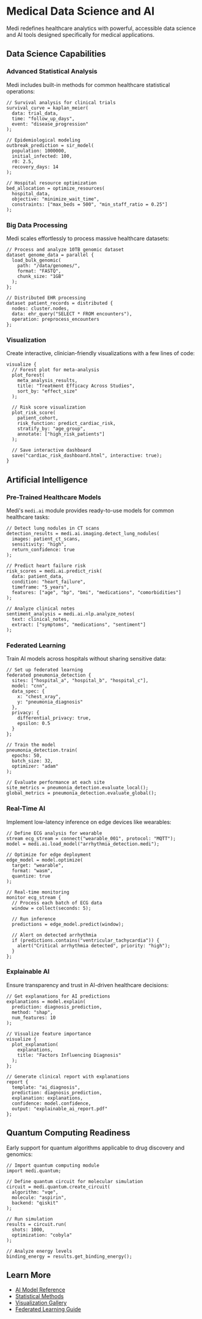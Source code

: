# Medical Data Science and AI

Medi redefines healthcare analytics with powerful, accessible data science and AI tools designed specifically for medical applications.

## Data Science Capabilities

### Advanced Statistical Analysis

Medi includes built-in methods for common healthcare statistical operations:

```medi
// Survival analysis for clinical trials
survival_curve = kaplan_meier(
  data: trial_data,
  time: "follow_up_days",
  event: "disease_progression"
);

// Epidemiological modeling
outbreak_prediction = sir_model(
  population: 1000000,
  initial_infected: 100,
  r0: 2.5,
  recovery_days: 14
);

// Hospital resource optimization
bed_allocation = optimize_resources(
  hospital_data,
  objective: "minimize_wait_time",
  constraints: ["max_beds = 500", "min_staff_ratio = 0.25"]
);
```

### Big Data Processing

Medi scales effortlessly to process massive healthcare datasets:

```medi
// Process and analyze 10TB genomic dataset
dataset genome_data = parallel {
  load_bulk_genomic(
    path: "/data/genomes/",
    format: "FASTQ",
    chunk_size: "1GB"
  );
};

// Distributed EHR processing
dataset patient_records = distributed {
  nodes: cluster.nodes,
  data: ehr_query("SELECT * FROM encounters"),
  operation: preprocess_encounters
};
```

### Visualization

Create interactive, clinician-friendly visualizations with a few lines of code:

```medi
visualize {
  // Forest plot for meta-analysis
  plot_forest(
    meta_analysis_results,
    title: "Treatment Efficacy Across Studies",
    sort_by: "effect_size"
  );
  
  // Risk score visualization
  plot_risk_score(
    patient_cohort,
    risk_function: predict_cardiac_risk,
    stratify_by: "age_group",
    annotate: ["high_risk_patients"]
  );
  
  // Save interactive dashboard
  save("cardiac_risk_dashboard.html", interactive: true);
}
```

## Artificial Intelligence

### Pre-Trained Healthcare Models

Medi's `medi.ai` module provides ready-to-use models for common healthcare tasks:

```medi
// Detect lung nodules in CT scans
detection_results = medi.ai.imaging.detect_lung_nodules(
  images: patient_ct_scans,
  sensitivity: "high",
  return_confidence: true
);

// Predict heart failure risk
risk_scores = medi.ai.predict_risk(
  data: patient_data,
  condition: "heart_failure",
  timeframe: "5_years",
  features: ["age", "bp", "bmi", "medications", "comorbidities"]
);

// Analyze clinical notes
sentiment_analysis = medi.ai.nlp.analyze_notes(
  text: clinical_notes,
  extract: ["symptoms", "medications", "sentiment"]
);
```

### Federated Learning

Train AI models across hospitals without sharing sensitive data:

```medi
// Set up federated learning
federated pneumonia_detection {
  sites: ["hospital_a", "hospital_b", "hospital_c"],
  model: "cnn",
  data_spec: {
    x: "chest_xray",
    y: "pneumonia_diagnosis"
  },
  privacy: {
    differential_privacy: true,
    epsilon: 0.5
  }
};

// Train the model
pneumonia_detection.train(
  epochs: 50,
  batch_size: 32,
  optimizer: "adam"
);

// Evaluate performance at each site
site_metrics = pneumonia_detection.evaluate_local();
global_metrics = pneumonia_detection.evaluate_global();
```

### Real-Time AI

Implement low-latency inference on edge devices like wearables:

```medi
// Define ECG analysis for wearable
stream ecg_stream = connect("wearable_001", protocol: "MQTT");
model = medi.ai.load_model("arrhythmia_detection.medi");

// Optimize for edge deployment
edge_model = model.optimize(
  target: "wearable",
  format: "wasm",
  quantize: true
);

// Real-time monitoring
monitor ecg_stream {
  // Process each batch of ECG data
  window = collect(seconds: 5);
  
  // Run inference
  predictions = edge_model.predict(window);
  
  // Alert on detected arrhythmia
  if (predictions.contains("ventricular_tachycardia")) {
    alert("Critical arrhythmia detected", priority: "high");
  }
};
```

### Explainable AI

Ensure transparency and trust in AI-driven healthcare decisions:

```medi
// Get explanations for AI predictions
explanations = model.explain(
  prediction: diagnosis_prediction,
  method: "shap",
  num_features: 10
);

// Visualize feature importance
visualize {
  plot_explanation(
    explanations,
    title: "Factors Influencing Diagnosis"
  );
};

// Generate clinical report with explanations
report {
  template: "ai_diagnosis",
  prediction: diagnosis_prediction,
  explanation: explanations,
  confidence: model.confidence,
  output: "explainable_ai_report.pdf"
};
```

## Quantum Computing Readiness

Early support for quantum algorithms applicable to drug discovery and genomics:

```medi
// Import quantum computing module
import medi.quantum;

// Define quantum circuit for molecular simulation
circuit = medi.quantum.create_circuit(
  algorithm: "vqe",
  molecule: "aspirin",
  backend: "qiskit"
);

// Run simulation
results = circuit.run(
  shots: 1000,
  optimization: "cobyla"
);

// Analyze energy levels
binding_energy = results.get_binding_energy();
```

## Learn More

* [AI Model Reference](../reference/ai-models.md)
* [Statistical Methods](../reference/statistical-methods.md)
* [Visualization Gallery](../examples/visualization-gallery.md)
* [Federated Learning Guide](../technical/federated-learning.md)
